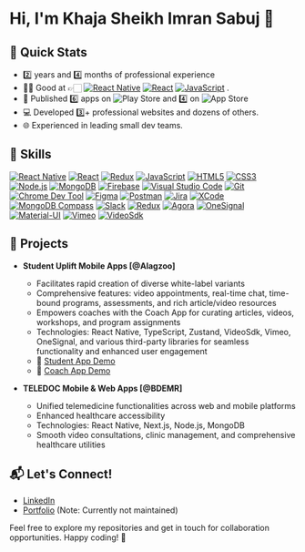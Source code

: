 # Hi, I'm Khaja Sheikh Imran Sabuj 👋


## 🚀 Quick Stats
- 2️⃣ years and 4️⃣ months of professional experience
- 👨‍💻 Good at 👉🏻  [![React Native](https://img.shields.io/badge/React_Native-%231DA1F2?logo=react&logoColor=white)](https://reactnative.dev/)
[![React](https://img.shields.io/badge/React-%2361DAFB?logo=react&logoColor=white)](https://reactjs.org/) [![JavaScript](https://img.shields.io/badge/JavaScript-%23F7DF1E?logo=javascript&logoColor=black)](https://developer.mozilla.org/en-US/docs/Web/JavaScript) .
- 📱 Published 6️⃣ apps on ![Play Store](https://img.shields.io/badge/Play_Store-%2300ACCE?logo=google-play&logoColor=white) and 4️⃣ on ![App Store](https://img.shields.io/badge/App_Store-%2319B1EA?logo=app-store&logoColor=white)
- 💻 Developed 3️⃣+ professional websites and dozens of others.
- 🌐 Experienced in leading small dev teams.


## 🚀 Skills
[![React Native](https://img.shields.io/badge/React_Native-%231DA1F2?logo=react&logoColor=white)](https://reactnative.dev/)
[![React](https://img.shields.io/badge/React-%2361DAFB?logo=react&logoColor=white)](https://reactjs.org/)
[![Redux](https://img.shields.io/badge/Redux-%23764ABC?logo=redux&logoColor=white)](https://redux.js.org/)
[![JavaScript](https://img.shields.io/badge/JavaScript-%23F7DF1E?logo=javascript&logoColor=black)](https://developer.mozilla.org/en-US/docs/Web/JavaScript)
[![HTML5](https://img.shields.io/badge/HTML5-%23E34F26?logo=html5&logoColor=white)](https://developer.mozilla.org/en-US/docs/Web/HTML)
[![CSS3](https://img.shields.io/badge/CSS3-%231572B6?logo=css3&logoColor=white)](https://developer.mozilla.org/en-US/docs/Web/CSS)
[![Node.js](https://img.shields.io/badge/Node.js-%23339933?logo=node.js&logoColor=white)](https://nodejs.org/)
[![MongoDB](https://img.shields.io/badge/MongoDB-%2347A248?logo=mongodb&logoColor=white)](https://www.mongodb.com/)
[![Firebase](https://img.shields.io/badge/Firebase-%23FFCA28?logo=firebase&logoColor=black)](https://firebase.google.com/)
[![Visual Studio Code](https://img.shields.io/badge/VS_Code-%23007ACC?logo=visual-studio-code&logoColor=white)](https://code.visualstudio.com/)
[![Git](https://img.shields.io/badge/Git-%23F05032?logo=git&logoColor=white)](https://git-scm.com/)
[![Chrome Dev Tool](https://img.shields.io/badge/Chrome_Dev_Tool-%234285F4?logo=google-chrome&logoColor=white)](https://developers.google.com/web/tools/chrome-devtools)
[![Figma](https://img.shields.io/badge/Figma-%23F24E1E?logo=figma&logoColor=white)](https://www.figma.com/)
[![Postman](https://img.shields.io/badge/Postman-%23FF6C37?logo=postman&logoColor=white)](https://www.postman.com/)
[![Jira](https://img.shields.io/badge/Jira-%230A83DC?logo=jira&logoColor=white)](https://www.atlassian.com/software/jira)
[![XCode](https://img.shields.io/badge/XCode-%23147EFB?logo=xcode&logoColor=white)](https://developer.apple.com/xcode/)
[![MongoDB Compass](https://img.shields.io/badge/MongoDB_Compass-%2347A248?logo=mongodb&logoColor=white)](https://www.mongodb.com/products/compass)
[![Slack](https://img.shields.io/badge/Slack-%234A154B?logo=slack&logoColor=white)](https://slack.com/)
[![Redux](https://img.shields.io/badge/Redux-%23764ABC?logo=redux&logoColor=white)](https://redux.js.org/)
[![Agora](https://img.shields.io/badge/Agora-%2300AEF9?logo=agora&logoColor=white)](https://www.agora.io/)
[![OneSignal](https://img.shields.io/badge/OneSignal-%23FF5500?logo=onesignal&logoColor=white)](https://onesignal.com/)
[![Material-UI](https://img.shields.io/badge/MUI-%230081CB?logo=material-ui&logoColor=white)](https://mui.com/)
[![Vimeo](https://img.shields.io/badge/Vimeo-%23000000?logo=vimeo&logoColor=white)](https://vimeo.com/)
[![VideoSdk](https://img.shields.io/badge/VideoSdk-%23FF4500?logo=video&logoColor=white)](https://example.com/videosdk)  <!-- Replace with the actual link -->


## 📱 Projects
- **Student Uplift Mobile Apps [@Alagzoo]**
  - Facilitates rapid creation of diverse white-label variants
  - Comprehensive features: video appointments, real-time chat, time-bound programs, assessments, and rich article/video resources
  - Empowers coaches with the Coach App for curating articles, videos, workshops, and program assignments
  - Technologies: React Native, TypeScript, Zustand, VideoSdk, Vimeo, OneSignal, and various third-party libraries for seamless functionality and enhanced user engagement
  - 🎥 [Student App Demo](https://youtu.be/CewcTH9nGsE)
  - 🎥 [Coach App Demo](https://youtu.be/JUnCmITmHR4)

- **TELEDOC Mobile & Web Apps [@BDEMR]**
  - Unified telemedicine functionalities across web and mobile platforms
  - Enhanced healthcare accessibility
  - Technologies: React Native, Next.js, Node.js, MongoDB
  - Smooth video consultations, clinic management, and comprehensive healthcare utilities

## 📬 Let's Connect!
- [LinkedIn](https://www.linkedin.com/in/skimransabuj)
- [Portfolio](https://skimransabuj.netlify.app/) (Note: Currently not maintained)

Feel free to explore my repositories and get in touch for collaboration opportunities. Happy coding! 🚀
